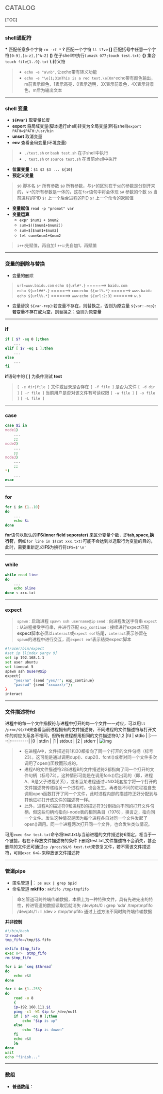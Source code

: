 ## <font color=gray>CATALOG</font>
[TOC]

---
### shell通配符
**\*** 匹配任意多个字符 `rm -rf *`
**?** 匹配一个字符 `ll l?ve`
**[]** 匹配括号中任意一个字符`[0-9],[a-z],[^A-Z]`
**()** 在子shell中执行`(umask 077;touch test.txt)`
**{}** 集合 `touch file{1..9}.txt`
**\\** 转义符
> * `echo -e "a\nb"`, 让echo带有转义功能
> * `echo -e "\e[1;31mThis is a red text.\e[0m"`echo带有颜色输出，m前表示颜色，1表示高亮，0表示透明，3X表示前景色，4X表示背景色，m后为输出文本

---
### shell 变量
* **`${#var}`** 取变量长度
* **export** 将局域变量(脚本运行shell)转变为全局变量(所有shell)`export PATH=$PATH:/usr/bin`
* **unset** 取消变量
* **env** 查看全局变量(环境变量)
> * `./test.sh` or `bash test.sh` 在子shell中执行
> * `. test.sh` or `source test.sh` 在当前shell中执行

* **位置变量**：`$1 $2 $3 ... ${10}`
* **预定义变量**
> `$0` 脚本名
> `$*` 所有参数
> `$@` 所有参数，与`$*`的区别在于`$@`的参数是分割开来的，`￥*`的所有参数是一体的，这在`for`语句中将会体现
> `$#` 参数的个数
> `$$` 当前进程的PID
> `$!` 上一个后台进程的PID
> `$?` 上一个命令的返回值

* **变量赋值** `read -p "promot" var`
* **变量运算** 
    * `expr $num1 + $num2`
    * `sum=$(($num1+$num2))`
    * `sum=$[$num1+$num2]`
    * `let sum=$num1+$num2`

> `i++`:先赋值，再自加1
> `++i`:先自加1，再赋值

---
### 变量的删除与替换
* 变量的删除
>  `url=www.baidu.com`
>  `echo ${url#*.}` =======> `baidu.com`   
>  `echo ${url##*.}` =======>  `com`
>  `echo ${url%.*}`  =======>  `www.baidu`   
>  `echo ${url%%.*}` =======> `www`
>  `echo ${url:2:3}` =======> `w.b`
* 变量替换
`${var-rep}`:若变量不存在，则替换之，否则为原变量
`${var:-rep}`:若变量不存在或为空，则替换之；否则为原变量

---
### if
```bash
if [ $? -eq 0 ];then
    ...
elif [ $? -eq 1 ];then
    ...
else
    ...
fi
```
**if**语句中的 **[ ]** 为条件测试 **test**
> `[ -e dir|file ]` 文件或目录是否存在
> `[ -f file ]` 是否为文件
> `[ -d dir ]`
> `[ -r file ]` 当前用户是否对该文件有可读权限
> `[ -w file ]`
> `[ -x file ]`
> `[ -L file ]`
---
### case
```bash
case $i in
mode1)
    ...
    ;;
mode2)
    ...
    ;;
mode3)
    ...
    ;;
*)
    ...
esac
```

---
### for
```bash
for i in {1..10}
do
    ...
    echo $i
done
```
**for**语句以默认的**IFS(inner field seporater)** 来区分变量个数，即**tab,space,换行符**，例如`for line in $(cat xxx.txt)`可能不会达到以选取行为变量的目的，此时，需要重新定义**IFS**为换行符`IFS=$'\n'`

---
### while
```bash
while read line
do
    ...
    echo $line
done < xxx.txt
```

---
### expect
> `spawn` : 启动进程 `spawn ssh username@ip`
> `send` : 向进程发送字符串
> `expect` : 从进程接受字符串，并进行匹配 
> `exp_continue` : 接续进行expect匹配
> **expect**脚本必须以`interact`或`expect eof`结尾，`interact`表示停留在`spawn`的进程中进行交互，而`expect eof`表示结束expect脚本
```bash
#!/user/bin/expect
#set ip [lindex $argv 0]
set ip 192.168.1.1
set user ubuntu
set timeout 5
spawn ssh $user@$ip
expect{
    "yes/no" {send "yes/r"; exp_continue}
    "passwd" {send "xxxxxx\r"};
}
interact
```

---
### 文件描述符fd
进程中的每一个文件描叙符与进程中打开的每一个文件一一对应，可以用`ll /proc/$$/fd`来查看当前进程拥有的文件描述符，不同进程的文件描述符与打开文件的对应关系各不相同，但所有进程都用相同的文件描述符0,1,2
|fd    |   stdio  |
|:----:|:---------|
|0     |  stdin   |
|1     |  stdout  |
|2     |  stderr  |
![img](https://img-blog.csdn.net/20140831224917875?watermark/2/text/aHR0cDovL2Jsb2cuY3Nkbi5uZXQvY3l3b3Nw/font/5a6L5L2T/fontsize/400/fill/I0JBQkFCMA==/dissolve/70/gravity/SouthEast)
> * 在进程A中，文件描述符1和30都指向了同一个打开的文件句柄（标号23）。这可能是通过调用dup()、dup2()、fcntl()或者对同一个文件多次调用了open()函数而形成的。
> * 进程A的文件描述符2和进程B的文件描述符2都指向了同一个打开的文件句柄（标号73）。这种情形可能是在调用fork()后出现的（即，进程A、B是父子进程关系），或者当某进程通过UNIX域套接字将一个打开的文件描述符传递给另一个进程时，也会发生。再者是不同的进程独自去调用open函数打开了同一个文件，此时进程内部的描述符正好分配到与其他进程打开该文件的描述符一样。
> * 此外，进程A的描述符0和进程B的描述符3分别指向不同的打开文件句柄，但这些句柄均指向i-node表的相同条目（1976），换言之，指向同一个文件。发生这种情况是因为每个进程各自对同一个文件发起了open()调用。同一个进程两次打开同一个文件，也会发生类似情况。

可用`exec 6<> test.txt`命令将test.txt与当前进程的文件描述符6绑定，相当于一个链接，若在不释放文件描述符的条件下删除test.txt,文件描述符不会消失，甚至删除的文件还可通过`cp /proc/$$/6 test.txt`来恢复文件，若不需该文件描述符，可用`exec 6<&-`来释放该文件描述符

---
### 管道pipe
* 匿名管道 **|**： `ps aux | grep $pid`
* 命名管道 **mkfifo** : `mkfifo /tmp/tmpfifo`
> 命名管道可跨终端传输数据，本质上为一种特殊文件，具有先进先出的特性，传进管道的数据读取后就消失
> /dev/pts/0 : grep 'sda' /tmp/tmpfifo
> /dev/pts/1 : ll /dev > /tmp/tmpfifo
> 通过上述方法不同时跨终端传输数据  

**并非控制**
```bash
#!/bin/bash
thread=5
tmp_fifo=/tmp/$$.fifo

mkfifo $tmp_fifo
exec 8<>  $tmp_fifo
rm $tmp_fifo

for i in `seq $thread`
do
    echo >&8
done

for i in {1..255}
do
    read -u 8
    {
    ip=192.168.111.$i
    ping -c1 -W1 $ip &> /dev/null
    if [ $? -eq 0 ];then
        echo "$ip is up"
    else
        echo "$ip is dowwn"
    fi
    echo >&8
    }&
done
wait 
echo "finish..."
```

---
### 数组
* **普通数组**：
